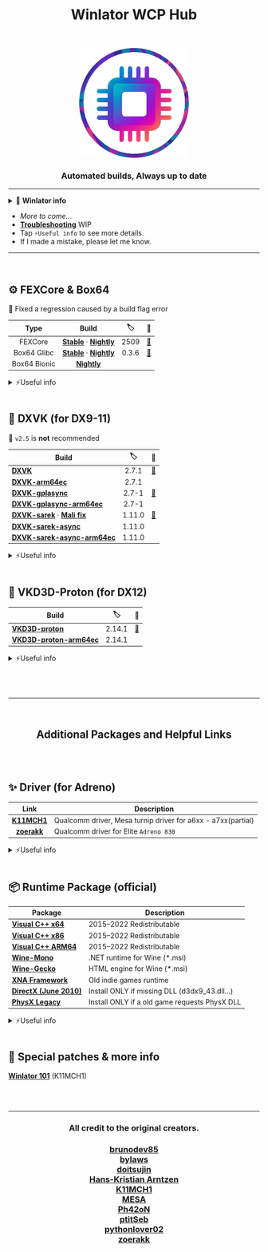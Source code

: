<h1 align="center">Winlator WCP Hub</h1>
<br>

<p align="center">
  <img src="./Logo.png" alt="logoo" width="220">
</p>


<h3 align="center">Automated builds, Always up to date</h3>

---
<details>
  <summary>🚀 <b>Winlator info</b></summary>

## 🎮 Winlator

Winlator is an Android application started by brunodev85 that lets you run Windows (x86_64) applications using Wine and Box86/Box64.


| Type       | 🧠 |
|:------:|:------:|
| [**Official Winlator**](https://github.com/brunodev85/winlator) | Glibc |
| [**Winlator-Frost**](https://github.com/MrPhryaNikFrosty/Winlator-Frost) | Glibc |
| [**Winlator-AMod**](https://github.com/afeimod/winlator-mod) | Glibc |
| [**Winlator-CMod**](https://github.com/coffincolors/winlator) | Bionic |

| Runtime | Description |
|:-:|-|
|Glibc  | Official default. stable with solid performance. (Box64 Only) |
|Bionic | Android native. faster, potential issues. (FEX + Box64) |

- Discontinued or nightly builds are not covered.<br>
- CMod (bionic) offers the best controller support.<br>

---

</details>

- _More to come…_
- [**Troubleshooting**](https://github.com/Arihany/WinlatorWCPHub/blob/main/Troubleshooting.md) WIP
- Tap ```⚡Useful info``` to see more details.
- If I made a mistake, please let me know.
---
<br>

## ⚙️ FEXCore & Box64

📌 Fixed a regression caused by a build flag error

| Type | Build | 🏷️ | 📜 |
|:------:|:------:|:------:|:------:|
| FEXCore | [**Stable**](https://github.com/Arihany/WinlatorWCPHub/releases/tag/FEXCore) · [**Nightly**](https://github.com/Arihany/WinlatorWCPHub/releases/tag/FEX-NIGHTLY) | <!--fex--> 2509|<a href="https://github.com/FEX-Emu/FEX">🔗</a> |
| Box64 Glibc | [**Stable**](https://github.com/Arihany/WinlatorWCPHub/releases/tag/BOX64-STABLE) · [**Nightly**](https://github.com/Arihany/WinlatorWCPHub/releases/tag/BOX64-NIGHTLY) | <!--box64--> 0.3.6|<a href="https://github.com/ptitSeb/box64">🔗</a> |
| Box64 Bionic | [**Nightly**](https://github.com/Arihany/WinlatorWCPHub/releases/tag/BOX64-BIONIC-NIGHTLY)| | |

<details>
  <summary>⚡Useful info</summary>
<br>
  
| Type       | Description |
|:------:|-------------|
| **FEX**  | Easy to configure, can improve performance when paired with the arm64ec translation layer. |
| **Box64** | More complex to configure, but it generally runs a wider range of games than FEX. |

- Unity games are generally more stable when run with Box64.
- Basic Box64 settings for unity games: ```STRONGMEM=1+``` ```CALLRET=0``` ```WEAKBARRIER=0~1```
- ```WEAKBARRIER``` can mitigate the performance hit from ```STRONGMEM```, but regressions or crashes have been reported depending on the build/version/game. If issues occur, set it to ```0```.

</details>
<br>

## 🧩 DXVK (for DX9-11)

📌 ```v2.5``` is **not** recommended

| Build | 🏷️ | 📜 |
|-------|:------:|:------:|
| [**DXVK**](https://github.com/Arihany/WinlatorWCPHub/releases/tag/DXVK) | <!--dxvk--> 2.7.1| <a href="https://github.com/doitsujin/dxvk">🔗</a> |
| [**DXVK-arm64ec**](https://github.com/Arihany/WinlatorWCPHub/releases/tag/DXVK-ARM64EC) | <!--arm64ec--> 2.7.1| |
| [**DXVK-gplasync**](https://github.com/Arihany/WinlatorWCPHub/releases/tag/DXVK-GPLASYNC) | <!--gplasync--> 2.7-1| <a href="https://gitlab.com/Ph42oN/dxvk-gplasync">🔗</a> |
| [**DXVK-gplasync-arm64ec**](https://github.com/Arihany/WinlatorWCPHub/releases/tag/DXVK-GPLASYNC-ARM64EC) | <!--gplasync-arm64ec--> 2.7-1| |
| [**DXVK-sarek**](https://github.com/Arihany/WinlatorWCPHub/releases/tag/DXVK-SAREK) · [**Mali fix**](https://github.com/Arihany/WinlatorWCPHub/releases/tag/DXVK-SAREK-MALIFIX) | <!--sarek--> 1.11.0| <a href="https://github.com/pythonlover02/DXVK-Sarek">🔗</a> |
| [**DXVK-sarek-async**](https://github.com/Arihany/WinlatorWCPHub/releases/tag/DXVK-SAREK-ASYNC) | <!--sarek-async--> 1.11.0| |
| [**DXVK-sarek-async-arm64ec**](https://github.com/Arihany/WinlatorWCPHub/releases/tag/DXVK-SAREK-ASYNC-ARM64EC) | <!--sarek-async-arm64ec--> 1.11.0| |

<details>
  <summary>⚡Useful info</summary>
<br> 

| Type       | Description    |
|:------:|-----------------|
| **sarek**    | Provides backports for old GPUs that don’t support Vulkan 1.3. (May run better on older devices.) |
| **gplasync** | Reduces stuttering by rendering frames before shader compilation. |
| **arm64ec**  | Boosts performance in 64-bit games. ⚠️ **Use only with FEX.** ⚠️ |

- GPLAsync patches are marked with ```-n``` so ```2.7-1``` is based on DXVK ```2.7```
- Newer versions don’t always mean better performance.
- If you encounter rendering issues, try a newer build or revert to the standard DXVK.
- If the game has a built-in frame limiter, use that. In some cases, ```DXVK_FRAME_RATE``` can introduce stutter.

</details>
<br>

## 🌌 VKD3D-Proton (for DX12)

| Build | 🏷️ | 📜 |
|-------|:------:|:------:|
| [**VKD3D-proton**](https://github.com/Arihany/WinlatorWCPHub/releases/tag/VKD3D-PROTON) | <!--vkd3d--> 2.14.1|<a href="https://github.com/HansKristian-Work/vkd3d-proton">🔗</a> |
| [**VKD3D-proton-arm64ec**](https://github.com/Arihany/WinlatorWCPHub/releases/tag/VKD3D-PROTON-ARM64EC) | <!--vkd3d-arm64ec--> 2.14.1| |

<details>
  <summary>⚡Useful info</summary>
<br>
  
| Type       | Description                                                   |
|:------:|---------------------------------------------------------------|
| **arm64ec**  | Boosts performance in 64-bit games. ⚠️ **Use only with FEX.** ⚠️ |

- If it isn’t required, **leave the VKD3D feature level at its default**. Forcing a higher feature level can trigger different code paths and extra shader compilation, which may lead to stutter.
- You can limit the frame rate using: ```DXVK_FRAME_RATE``` or ```VKD3D_FRAME_RATE```
- If the game has a built-in frame limiter, use that. In some cases, ```X_FRAME_RATE``` can introduce stutter.

</details>
<br><br><br>

---

<br>

<h2 align="center">Additional Packages and Helpful Links</h2>

<br><br>

## ✨ Driver (for Adreno)
| Link | Description |
|:-------:|------|
| [**K11MCH1**](https://github.com/K11MCH1/AdrenoToolsDrivers) | Qualcomm driver, Mesa turnip driver for a6xx - a7xx(partial) |
| [**zoerakk**](https://github.com/zoerakk/qualcomm-adreno-driver) | Qualcomm driver for Elite ```Adreno 830``` |

<details>
  <summary>⚡Useful info</summary>
<br> 
  
| Type       | Description                                                   |
|:------:|---------------------------------------------------------------|
| **Qualcomm driver**    | Extracted from the official Adreno driver of a recent device. Partially compatible with similar chipsets. Emulation may show reduced performance or rendering glitches. |
| **Mesa turnip driver** | Open source Mesa driver with broader Vulkan support and emulator friendly behavior. Often more compatible or stable across devices. Results vary by version and SoC. |

- There are no signs of ```Adreno 830``` support in freedreno/Turnip, and no upstream work has publicly started 😔

</details>
<br>


## 📦 Runtime Package (official)

| Package | Description |
|-------|-------------|
| [**Visual C++ x64**](https://aka.ms/vs/17/release/vc_redist.x64.exe) | 2015–2022 Redistributable |
| [**Visual C++ x86**](https://aka.ms/vs/17/release/vc_redist.x86.exe) | 2015–2022 Redistributable |
| [**Visual C++ ARM64**](https://aka.ms/vs/17/release/vc_redist.arm64.exe) | 2015–2022 Redistributable |
| [**Wine-Mono**](https://github.com/wine-mono/wine-mono/releases) | .NET runtime for Wine (*.msi) |
| [**Wine-Gecko**](https://dl.winehq.org/wine/wine-gecko/) | HTML engine for Wine (*.msi) |
| [**XNA Framework**](https://download.microsoft.com/download/a/c/2/ac2c903b-e6e8-42c2-9fd7-bebac362a930/xnafx40_redist.msi) | Old indie games runtime |
| [**DirectX (June 2010)**](https://download.microsoft.com/download/8/4/a/84a35bf1-dafe-4ae8-82af-ad2ae20b6b14/directx_Jun2010_redist.exe) | Install ONLY if missing DLL (d3dx9_43.dll...) |
| [**PhysX Legacy**](https://www.nvidia.com/content/DriverDownload-March2009/confirmation.php?url=/Windows/9.13.0604/PhysX-9.13.0604-SystemSoftware-Legacy.msi&lang=us&type=Other) | Install ONLY if a old game requests PhysX DLL |

<details>
  <summary>⚡Useful info</summary>
<br>

- If VC++ errors persist in an ARM64EC container, install ```Visual C++ ARM64```
- If older VC++ is needed, try an [**AIO package**](https://github.com/abbodi1406/vcredist). <br>
- May require the official [**.NET Framework**](https://dotnet.microsoft.com/ko-kr/download/dotnet-framework) instead of Mono.

</details>
<br>

## 🔁 Special patches & more info
[**Winlator 101**](https://github.com/K11MCH1/Winlator101) (K11MCH1)

<br><br>

---

<h3 align="center">All credit to the original creators.</h3><p align="center">
<h3 align="center">

[brunodev85](https://github.com/brunodev85)<br>
[bylaws](https://github.com/bylaws)<br>
[doitsujin](https://github.com/doitsujin)<br>
[Hans-Kristian Arntzen](https://github.com/HansKristian-Work)<br>
[K11MCH1](https://github.com/K11MCH1)<br>
[MESA](https://mesa3d.org/)<br>
[Ph42oN](https://gitlab.com/Ph42oN)<br>
[ptitSeb](https://github.com/ptitSeb)<br>
[pythonlover02](https://github.com/pythonlover02)<br>
[zoerakk](https://github.com/zoerakk)

</h3><p align="center">

